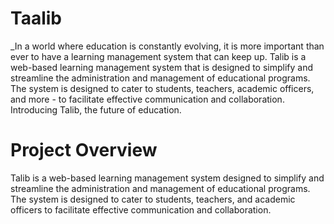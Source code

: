 # Taalib

_In a world where education is constantly evolving, it is more important than ever to have a learning management system that can keep up. Talib is a web-based learning management system that is designed to simplify and streamline the administration and management of educational programs. The system is designed to cater to students, teachers, academic officers, and more - to facilitate effective communication and collaboration.
Introducing Talib, the future of education.

# Project Overview
Talib is a web-based learning management system designed to simplify and streamline the administration and management of educational programs. The system is designed to cater to students, teachers, and academic officers to facilitate effective communication and collaboration. 
